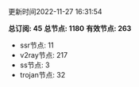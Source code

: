 更新时间2022-11-27 16:31:54

**总订阅: 45**
**总节点: 1180**
**有效节点: 263**
- ssr节点: 11
- v2ray节点: 217
- ss节点: 3
- trojan节点: 32

